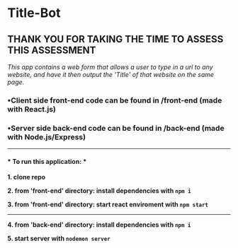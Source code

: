 # Title-Bot

## THANK YOU FOR TAKING THE TIME TO ASSESS THIS ASSESSMENT

*This app contains a web form that allows a user to type in a url to any website, and have it then output the 'Title' of that website on the same page.*

### •Client side front-end code can be found in /front-end (made with React.js)

### •Server side back-end code can be found in /back-end (made with Node.js/Express)

---

#### * To run this application: *

**1. clone repo**

**2. from 'front-end' directory: install dependencies with `npm i`**

**3. from 'front-end' directory: start react enviroment with `npm start`**

---

**4. from 'back-end' directory: install dependencies with `npm i`**

**5. start server with `nodemon server`**
